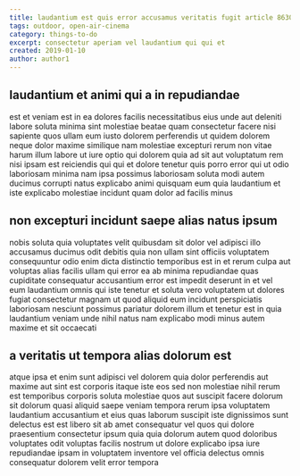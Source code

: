 ```yaml
---
title: laudantium est quis error accusamus veritatis fugit article 8630
tags: outdoor, open-air-cinema
category: things-to-do
excerpt: consectetur aperiam vel laudantium qui qui et
created: 2019-01-10
author: author1
---
```


## laudantium et animi qui a in repudiandae

est et veniam est in ea dolores facilis necessitatibus eius unde aut deleniti labore soluta minima sint molestiae beatae quam consectetur facere nisi sapiente quos ullam eum iusto dolorem perferendis ut quidem dolorem neque dolor maxime similique nam molestiae excepturi rerum non vitae harum illum labore ut iure optio qui dolorem quia ad sit aut voluptatum rem nisi ipsam est reiciendis qui qui et dolore tenetur quis porro error qui ut odio laboriosam minima nam ipsa possimus laboriosam soluta modi autem ducimus corrupti natus explicabo animi quisquam eum quia laudantium et iste explicabo molestiae incidunt quam dolor ad facilis minus

## non excepturi incidunt saepe alias natus ipsum

nobis soluta quia voluptates velit quibusdam sit dolor vel adipisci illo accusamus ducimus odit debitis quia non ullam sint officiis voluptatem consequuntur odio enim dicta distinctio temporibus est in et rerum culpa aut voluptas alias facilis ullam qui error ea ab minima repudiandae quas cupiditate consequatur accusantium error est impedit deserunt in et vel eum laudantium omnis qui iste tenetur et soluta vero voluptatem ut dolores fugiat consectetur magnam ut quod aliquid eum incidunt perspiciatis laboriosam nesciunt possimus pariatur dolorem illum et tenetur est in quia laudantium veniam unde nihil natus nam explicabo modi minus autem maxime et sit occaecati

## a veritatis ut tempora alias dolorum est

atque ipsa et enim sunt adipisci vel dolorem quia dolor perferendis aut maxime aut sint est corporis itaque iste eos sed non molestiae nihil rerum est temporibus corporis soluta molestiae quos aut suscipit facere dolorum sit dolorum quasi aliquid saepe veniam tempora rerum ipsa voluptatem laudantium accusantium et eius quas laborum suscipit iste dignissimos sunt delectus est est libero sit ab amet consequatur vel quos qui dolore praesentium consectetur ipsum quia quia dolorum autem quod doloribus voluptates odit voluptas facilis nostrum ut dolore explicabo ipsa iure repudiandae ipsam in voluptatem inventore vel officia delectus omnis consequatur dolorem velit error tempora
